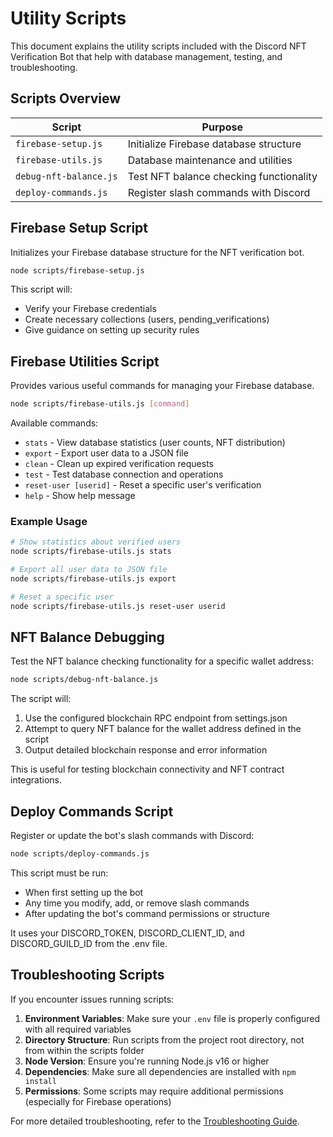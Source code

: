 # Utility Scripts

This document explains the utility scripts included with the Discord NFT Verification Bot that help with database management, testing, and troubleshooting.

## Scripts Overview

| Script | Purpose |
|--------|---------|
| `firebase-setup.js` | Initialize Firebase database structure |
| `firebase-utils.js` | Database maintenance and utilities |
| `debug-nft-balance.js` | Test NFT balance checking functionality |
| `deploy-commands.js` | Register slash commands with Discord |

## Firebase Setup Script

Initializes your Firebase database structure for the NFT verification bot.

```bash
node scripts/firebase-setup.js
```

This script will:
- Verify your Firebase credentials
- Create necessary collections (users, pending_verifications)
- Give guidance on setting up security rules

## Firebase Utilities Script

Provides various useful commands for managing your Firebase database.

```bash
node scripts/firebase-utils.js [command]
```

Available commands:

- `stats` - View database statistics (user counts, NFT distribution)
- `export` - Export user data to a JSON file
- `clean` - Clean up expired verification requests
- `test` - Test database connection and operations
- `reset-user [userid]` - Reset a specific user's verification
- `help` - Show help message

### Example Usage

```bash
# Show statistics about verified users
node scripts/firebase-utils.js stats

# Export all user data to JSON file
node scripts/firebase-utils.js export

# Reset a specific user
node scripts/firebase-utils.js reset-user userid
```

## NFT Balance Debugging

Test the NFT balance checking functionality for a specific wallet address:

```bash
node scripts/debug-nft-balance.js
```

The script will:
1. Use the configured blockchain RPC endpoint from settings.json
2. Attempt to query NFT balance for the wallet address defined in the script
3. Output detailed blockchain response and error information

This is useful for testing blockchain connectivity and NFT contract integrations.

## Deploy Commands Script

Register or update the bot's slash commands with Discord:

```bash
node scripts/deploy-commands.js
```

This script must be run:
- When first setting up the bot
- Any time you modify, add, or remove slash commands
- After updating the bot's command permissions or structure

It uses your DISCORD_TOKEN, DISCORD_CLIENT_ID, and DISCORD_GUILD_ID from the .env file.

## Troubleshooting Scripts

If you encounter issues running scripts:

1. **Environment Variables**: Make sure your `.env` file is properly configured with all required variables
2. **Directory Structure**: Run scripts from the project root directory, not from within the scripts folder
3. **Node Version**: Ensure you're running Node.js v16 or higher
4. **Dependencies**: Make sure all dependencies are installed with `npm install`
5. **Permissions**: Some scripts may require additional permissions (especially for Firebase operations)

For more detailed troubleshooting, refer to the [Troubleshooting Guide](./troubleshooting.md).

